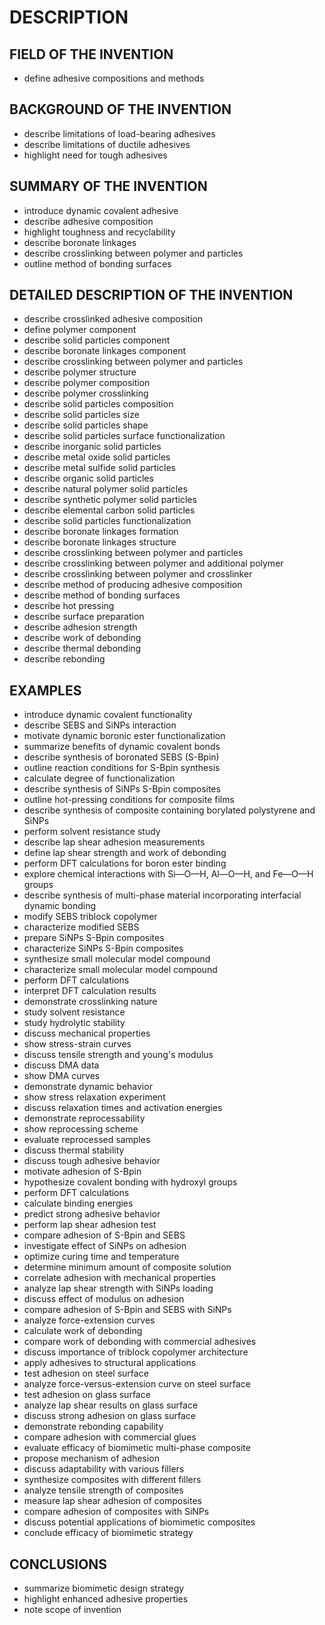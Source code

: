 # DESCRIPTION

## FIELD OF THE INVENTION

- define adhesive compositions and methods

## BACKGROUND OF THE INVENTION

- describe limitations of load-bearing adhesives
- describe limitations of ductile adhesives
- highlight need for tough adhesives

## SUMMARY OF THE INVENTION

- introduce dynamic covalent adhesive
- describe adhesive composition
- highlight toughness and recyclability
- describe boronate linkages
- describe crosslinking between polymer and particles
- outline method of bonding surfaces

## DETAILED DESCRIPTION OF THE INVENTION

- describe crosslinked adhesive composition
- define polymer component
- describe solid particles component
- describe boronate linkages component
- describe crosslinking between polymer and particles
- describe polymer structure
- describe polymer composition
- describe polymer crosslinking
- describe solid particles composition
- describe solid particles size
- describe solid particles shape
- describe solid particles surface functionalization
- describe inorganic solid particles
- describe metal oxide solid particles
- describe metal sulfide solid particles
- describe organic solid particles
- describe natural polymer solid particles
- describe synthetic polymer solid particles
- describe elemental carbon solid particles
- describe solid particles functionalization
- describe boronate linkages formation
- describe boronate linkages structure
- describe crosslinking between polymer and particles
- describe crosslinking between polymer and additional polymer
- describe crosslinking between polymer and crosslinker
- describe method of producing adhesive composition
- describe method of bonding surfaces
- describe hot pressing
- describe surface preparation
- describe adhesion strength
- describe work of debonding
- describe thermal debonding
- describe rebonding

## EXAMPLES

- introduce dynamic covalent functionality
- describe SEBS and SiNPs interaction
- motivate dynamic boronic ester functionalization
- summarize benefits of dynamic covalent bonds
- describe synthesis of boronated SEBS (S-Bpin)
- outline reaction conditions for S-Bpin synthesis
- calculate degree of functionalization
- describe synthesis of SiNPs S-Bpin composites
- outline hot-pressing conditions for composite films
- describe synthesis of composite containing borylated polystyrene and SiNPs
- perform solvent resistance study
- describe lap shear adhesion measurements
- define lap shear strength and work of debonding
- perform DFT calculations for boron ester binding
- explore chemical interactions with Si—O—H, Al—O—H, and Fe—O—H groups
- describe synthesis of multi-phase material incorporating interfacial dynamic bonding
- modify SEBS triblock copolymer
- characterize modified SEBS
- prepare SiNPs S-Bpin composites
- characterize SiNPs S-Bpin composites
- synthesize small molecular model compound
- characterize small molecular model compound
- perform DFT calculations
- interpret DFT calculation results
- demonstrate crosslinking nature
- study solvent resistance
- study hydrolytic stability
- discuss mechanical properties
- show stress-strain curves
- discuss tensile strength and young's modulus
- discuss DMA data
- show DMA curves
- demonstrate dynamic behavior
- show stress relaxation experiment
- discuss relaxation times and activation energies
- demonstrate reprocessability
- show reprocessing scheme
- evaluate reprocessed samples
- discuss thermal stability
- discuss tough adhesive behavior
- motivate adhesion of S-Bpin
- hypothesize covalent bonding with hydroxyl groups
- perform DFT calculations
- calculate binding energies
- predict strong adhesive behavior
- perform lap shear adhesion test
- compare adhesion of S-Bpin and SEBS
- investigate effect of SiNPs on adhesion
- optimize curing time and temperature
- determine minimum amount of composite solution
- correlate adhesion with mechanical properties
- analyze lap shear strength with SiNPs loading
- discuss effect of modulus on adhesion
- compare adhesion of S-Bpin and SEBS with SiNPs
- analyze force-extension curves
- calculate work of debonding
- compare work of debonding with commercial adhesives
- discuss importance of triblock copolymer architecture
- apply adhesives to structural applications
- test adhesion on steel surface
- analyze force-versus-extension curve on steel surface
- test adhesion on glass surface
- analyze lap shear results on glass surface
- discuss strong adhesion on glass surface
- demonstrate rebonding capability
- compare adhesion with commercial glues
- evaluate efficacy of biomimetic multi-phase composite
- propose mechanism of adhesion
- discuss adaptability with various fillers
- synthesize composites with different fillers
- analyze tensile strength of composites
- measure lap shear adhesion of composites
- compare adhesion of composites with SiNPs
- discuss potential applications of biomimetic composites
- conclude efficacy of biomimetic strategy

## CONCLUSIONS

- summarize biomimetic design strategy
- highlight enhanced adhesive properties
- note scope of invention

